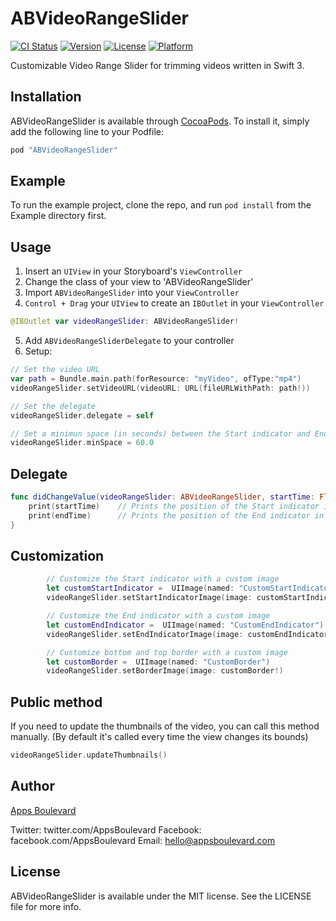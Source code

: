 # ABVideoRangeSlider

[![CI Status](http://img.shields.io/travis/Oscar%20J.%20Irun/ABVideoRangeSlider.svg?style=flat)](https://travis-ci.org/Oscar%20J.%20Irun/ABVideoRangeSlider)
[![Version](https://img.shields.io/cocoapods/v/ABVideoRangeSlider.svg?style=flat)](http://cocoapods.org/pods/ABVideoRangeSlider)
[![License](https://img.shields.io/cocoapods/l/ABVideoRangeSlider.svg?style=flat)](http://cocoapods.org/pods/ABVideoRangeSlider)
[![Platform](https://img.shields.io/cocoapods/p/ABVideoRangeSlider.svg?style=flat)](http://cocoapods.org/pods/ABVideoRangeSlider)

Customizable Video Range Slider for trimming videos written in Swift 3.

## Installation

ABVideoRangeSlider is available through [CocoaPods](http://cocoapods.org). To install
it, simply add the following line to your Podfile:

```ruby
pod "ABVideoRangeSlider"
```

## Example

To run the example project, clone the repo, and run `pod install` from the Example directory first.

## Usage
1. Insert an `UIView` in your Storyboard's `ViewController`
2. Change the class of your view to 'ABVideoRangeSlider'
3. Import `ABVideoRangeSlider` into your `ViewController`
4. `Control + Drag` your `UIView`  to create an `IBOutlet` in your `ViewController`
```Swift
@IBOutlet var videoRangeSlider: ABVideoRangeSlider!
```
5. Add `ABVideoRangeSliderDelegate` to your controller
6. Setup:
``` Swift
// Set the video URL
var path = Bundle.main.path(forResource: "myVideo", ofType:"mp4")
videoRangeSlider.setVideoURL(videoURL: URL(fileURLWithPath: path!))

// Set the delegate
videoRangeSlider.delegate = self

// Set a minimun space (in seconds) between the Start indicator and End indicator
videoRangeSlider.minSpace = 60.0
```

## Delegate

```Swift
func didChangeValue(videoRangeSlider: ABVideoRangeSlider, startTime: Float64, endTime: Float64) {
    print(startTime)    // Prints the position of the Start indicator in seconds
    print(endTime)      // Prints the position of the End indicator in seconds
}
```

## Customization

```Swift
        // Customize the Start indicator with a custom image
        let customStartIndicator =  UIImage(named: "CustomStartIndicator")
        videoRangeSlider.setStartIndicatorImage(image: customStartIndicator!)

        // Customize the End indicator with a custom image
        let customEndIndicator =  UIImage(named: "CustomEndIndicator")
        videoRangeSlider.setEndIndicatorImage(image: customEndIndicator!)

        // Customize bottom and top border with a custom image
        let customBorder =  UIImage(named: "CustomBorder")
        videoRangeSlider.setBorderImage(image: customBorder!)
```

## Public method
If you need to update the thumbnails of the video, you can call this method manually. (By default it's called every time the view changes its bounds)
```Swift
videoRangeSlider.updateThumbnails()
```
## Author
[Apps Boulevard](http://www.appsboulevard.com)

Twitter: twitter.com/AppsBoulevard
Facebook: facebook.com/AppsBoulevard
Email: hello@appsboulevard.com
## License

ABVideoRangeSlider is available under the MIT license. See the LICENSE file for more info.
